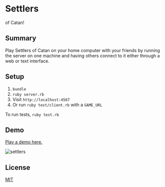 # Settlers

of Catan!

## Summary

Play Settlers of Catan on your home computer with your friends by running the server on one machine and having others connect to it either through a web or text interface.

## Setup

1. `bundle`
2. `ruby server.rb`
3. Visit `http://localhost:4567`
4. Or run `ruby text/client.rb` with a `GAME_URL`

To run tests, `ruby test.rb`

## Demo

[Play a demo here.](https://ruby-settlers.herokuapp.com)

![settlers](https://cloud.githubusercontent.com/assets/1022564/10851499/d192053e-7f01-11e5-839d-b19237b8b6c5.gif)

## License

[MIT](https://opensource.org/licenses/MIT)
